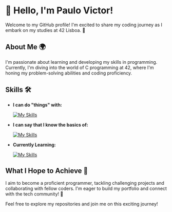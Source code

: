 # 👋 Hello, I'm Paulo Victor!

Welcome to my GitHub profile! I'm excited to share my coding journey as I embark on my studies at 42 Lisboa. 🌟

## About Me 🌍

I'm passionate about learning and developing my skills in programming. Currently, I'm diving into the world of C programming at 42, where I'm honing my problem-solving abilities and coding proficiency. 

## Skills 🛠️

- **I can do "things" with:**
  
  [![My Skills](https://skillicons.dev/icons?i=js,html,css)](https://skillicons.dev)

- **I can say that I know the basics of:**

  [![My Skills](https://skillicons.dev/icons?i=react,ts)](https://skillicons.dev)
  
- **Currently Learning:**
  
  [![My Skills](https://skillicons.dev/icons?i=c,cpp)](https://skillicons.dev)

## What I Hope to Achieve 🎯

I aim to become a proficient programmer, tackling challenging projects and collaborating with fellow coders. I'm eager to build my portfolio and connect with the tech community! 🤝

Feel free to explore my repositories and join me on this exciting journey!

